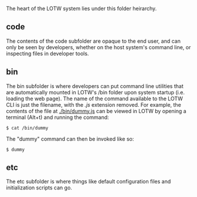 
The heart of the LOTW system lies under this folder heirarchy. 

## code

The contents of the code subfolder are opaque to the end user, and can only be
seen by developers, whether on the host system's command line, or inspecting
files in developer tools.

## bin

The bin subfolder is where developers can put command line utilities that are
automatically mounted in LOTW's /bin folder upon system startup (i.e. loading
the web page). The name of the command available to the LOTW CLI is just the
filename, with the *.js* extension removed. For example, the contents of the file
at [./bin/dummy.js](https://github.com/linuxontheweb/lotw/blob/main/root/bin/dummy.js)
can be viewed in LOTW by opening a terminal (Alt+t) and running the command:

	$ cat /bin/dummy

The "dummy" command can then be invoked like so:

	$ dummy

## etc

The etc subfolder is where things like default configuration files and initialization scripts 
can go.

